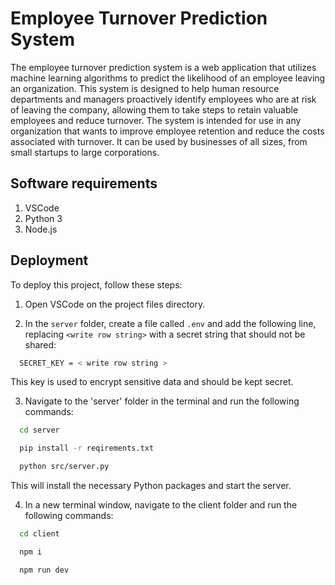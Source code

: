 
# Employee Turnover Prediction System

The employee turnover prediction system is a web application that utilizes machine learning algorithms to predict the likelihood of an employee leaving an organization. This system is designed to help human resource departments and managers proactively identify employees who are at risk of leaving the company, allowing them to take steps to retain valuable employees and reduce turnover. The system is intended for use in any organization that wants to improve employee retention and reduce the costs associated with turnover. It can be used by businesses of all sizes, from small startups to large corporations.


## Software requirements

1. VSCode
2. Python 3
3. Node.js
## Deployment

To deploy this project, follow these steps:


1. Open VSCode on the project files directory.

2. In the `server` folder, create a file called `.env` and add the following line, replacing `<write row string>` with a secret string that should not be shared:
```bash
  SECRET_KEY = < write row string >
```
This key is used to encrypt sensitive data and should be kept secret.

3. Navigate to the 'server' folder in the terminal and run the following commands:
```bash
  cd server
```
```bash
  pip install -r reqirements.txt
```
```bash
  python src/server.py
```
This will install the necessary Python packages and start the server.

4. In a new terminal window, navigate to the client folder and run the following commands:
```bash
  cd client
```
```bash
  npm i
```
```bash
  npm run dev
```
